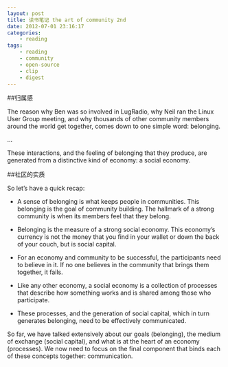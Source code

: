 ```yaml
--- 
layout: post
title: 读书笔记 the art of community 2nd
date: 2012-07-01 23:16:17
categories:
    - reading
tags:
    - reading
    - community
    - open-source
    - clip
    - digest
---
```

##归属感

The reason why Ben was so involved in LugRadio, why Neil ran the Linux User Group meeting, and why thousands of other community members around the world get together, comes down to one simple word: belonging.

...

These interactions, and the feeling of belonging that they produce, are generated from a distinctive kind of economy: a social economy.

##社区的实质

So let’s have a quick recap:

- A sense of belonging is what keeps people in communities. This belonging is the goal of community building. The hallmark of a strong community is when its members feel that they belong.

- Belonging is the measure of a strong social economy. This economy’s currency is not the money that you find in your wallet or down the back of your couch, but is social capital.

- For an economy and community to be successful, the participants need to believe in it. If no one believes in the community that brings them together, it fails.

- Like any other economy, a social economy is a collection of processes that describe how something works and is shared among those who participate.

- These processes, and the generation of social capital, which in turn generates belonging, need to be effectively communicated.

So far, we have talked extensively about our goals (belonging), the medium of exchange (social capital), and what is at the heart of an economy (processes). We now need to focus on the final component that binds each of these concepts together: communication.
